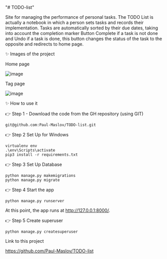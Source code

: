 "# TODO-list" 

Site for managing the performance of personal tasks.
The TODO List is actually a notebook in which a person sets tasks and records their implementation.
Tasks are automatically sorted by their due dates, taking into account the completion marker
Button Complete if a task is not done and Undo if a task is done, this button changes the status
of the task to the opposite and redirects to home page.

✨ Images of the project

Home page

![image](https://user-images.githubusercontent.com/112548104/233767194-ec8463fe-e824-42cc-ba33-e3c8ccd56ee2.png)

Tag page

![image](https://user-images.githubusercontent.com/112548104/233767243-9911b2da-eecd-4783-9dd4-6508d6b95847.png)


✨ How to use it

👉 Step 1 - Download the code from the GH repository (using GIT)

```
git@github.com:Paul-Maslov/TODO-list.git
```

👉 Step 2 Set Up for Windows

```
virtualenv env
.\env\Scripts\activate
pip3 install -r requirements.txt
```

👉 Step 3 Set Up Database

```
python manage.py makemigrations
python manage.py migrate
```

👉 Step 4 Start the app

```
python manage.py runserver
```

At this point, the app runs at http://127.0.0.1:8000/.

👉 Step 5 Create superuser

```
python manage.py createsuperuser
```

Link to this project

https://github.com/Paul-Maslov/TODO-list


